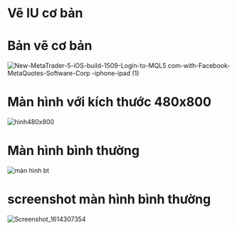 # Vẽ IU cơ bản

# Bản vẽ cơ bản

![New-MetaTrader-5-iOS-build-1509-Login-to-MQL5 com-with-Facebook-MetaQuotes-Software-Corp -iphone-ipad (1)](https://user-images.githubusercontent.com/21074027/109247924-5de80600-7817-11eb-9252-40abb892dec9.png)

# Màn hình với kích thước 480x800

![hinh480x800](https://user-images.githubusercontent.com/21074027/109247930-63455080-7817-11eb-9c6d-d47bf8a61237.PNG)

# Màn hình bình thường
![màn hình bt](https://user-images.githubusercontent.com/21074027/109247936-66d8d780-7817-11eb-8e8b-86eaf270684b.PNG)

# screenshot màn hình bình thường
![Screenshot_1614307354](https://user-images.githubusercontent.com/21074027/109247939-6a6c5e80-7817-11eb-80c9-c7d5c9abf546.png)
